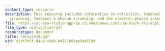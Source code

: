 ```yaml
---
content_type: resource
description: This resource includes information on notivation, feedback & electron
  screening, feedback & phonon screening, and the electron-phonon interaction.
file: https://ol-ocw-studio-app-qa.s3.amazonaws.com/courses/6-763-applied-superconductivity-fall-2005/81df305f04c0c64bb427b03ea3a88389_lecture19.pdf
file_type: application/pdf
resourcetype: Document
title: lecture19.pdf
uid: 81df305f-04c0-c64b-b427-b03ea3a88389
---
```

